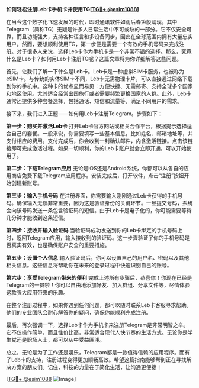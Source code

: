 **如何轻松注册Leb卡手机卡并使用TG[[TG💪+ @esim1088](https://t.me/s/esim1088)]**

在当今这个数字化飞速发展的时代，即时通讯软件如雨后春笋般涌现，其中Telegram（简称TG）无疑是许多人日常生活中不可或缺的一部分。它不仅安全可靠，而且功能强大，支持各种语言和多设备同步，因此在全球范围内拥有大量忠实用户。然而，要想顺利使用TG，第一步便是需要一个有效的手机号码来完成注册。对于很多人来说，选择Leb卡作为手机卡是一个非常不错的选择。那么，究竟什么是Leb卡？如何用Leb卡注册TG呢？这篇文章将为你详细解答这些问题。

首先，让我们了解一下什么是Leb卡。Leb卡是一种虚拟SIM卡服务，也被称为eSIM卡。与传统的实体SIM卡不同，Leb卡无需物理卡片，可以直接通过网络下载到你的手机中。这种卡的优点显而易见：方便快捷、无需邮寄、支持全球多个国家和地区使用。尤其适合经常出国旅行或者需要频繁更换国家的人群。此外，Leb卡通常还提供多种套餐选择，包括通话、短信和流量等，满足不同用户的需求。

接下来，我们进入正题——如何用Leb卡注册Telegram。步骤如下：

**第一步：购买并激活Leb卡**
打开Leb卡官方网站或相关合作平台，根据提示选择适合自己的套餐。一般来说，你需要填写一些基本信息，比如姓名、邮箱地址等，并支付相应的费用。支付完成后，你会收到一封确认邮件，内含激活链接。点击该链接即可完成激活过程。如果一切顺利，你的Leb卡账户就会立即开通，可以开始使用了。

**第二步：下载Telegram应用**
无论是iOS还是Android系统，你都可以从各自的应用商店免费下载Telegram应用程序。安装完成后，打开软件，点击“注册”按钮开始创建新账号。

**第三步：输入手机号码**
在注册界面，你需要输入刚刚通过Leb卡获得的手机号码。确保输入无误非常重要，因为这是验证身份的关键环节。一旦提交号码，系统会向该号码发送一条包含验证码的短信。由于Leb卡是电子化的，你可能需要等待几分钟才能收到这条短信。

**第四步：接收并输入验证码**
当验证码成功发送到你的Leb卡绑定的手机号码上时，返回Telegram应用，输入接收到的验证码。这一步骤验证了你的手机号码是否真实有效，也是确保账户安全的重要措施。

**第五步：设置个人信息**
输入验证码后，你可以设置自己的用户名、密码以及其他相关信息。这些信息将帮助你在未来的登录过程中快速识别自己的账号。

**第六步：享受Telegram带来的便利**
完成上述所有步骤后，恭喜你！你现在已经是Telegram的一员啦！你可以自由地添加好友、加入群组、分享文件等，尽情体验这款强大应用带来的乐趣。

在整个注册过程中，如果你遇到任何问题，都可以随时联系Leb卡客服寻求帮助。他们的专业团队会耐心解答你的疑问，确保你能顺利完成注册。

最后，再次强调一下，选择Leb卡作为手机卡来注册Telegram是非常明智之举。它不仅操作简单，而且性价比高，非常适合现代人快节奏的生活方式。无论你是学生党还是职场人士，都可以从中受益匪浅。

总之，无论是为了工作还是娱乐，Telegram都是一款值得信赖的应用程序。而有了Leb卡的支持，注册过程变得更加顺畅高效。希望这篇指南能够帮到正在寻找解决方案的朋友们。记住，科技的力量在于简化生活，让沟通更便捷！

[[TG💪+ @esim1088](https://t.me/s/esim1088) ![Image](https://i.postimg.cc/4NQfJmqS/Snipaste-2025-05-13-00-14-12.png)]